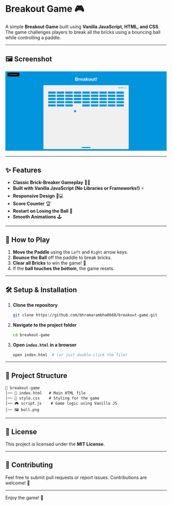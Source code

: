 # Breakout Game 🎮

A simple **Breakout Game** built using **Vanilla JavaScript, HTML, and CSS**. The game challenges players to break all the bricks using a bouncing ball while controlling a paddle.

---

## 🖼 Screenshot

![Breakout Game Screenshot](boll.png)  

---

## ✨ Features

- **Classic Brick-Breaker Gameplay** 🧱🎾
- **Built with Vanilla JavaScript (No Libraries or Frameworks!)** ⚡
- **Responsive Design** 📱💻
- **Score Counter** 🏆
- **Restart on Losing the Ball** 🔄
- **Smooth Animations** 🕹

---

## 🚀 How to Play

1. **Move the Paddle** using the `Left` and `Right` arrow keys.
2. **Bounce the Ball** off the paddle to break bricks.
3. **Clear all Bricks** to win the game! 🏅
4. If the **ball touches the bottom**, the game resets.

---

## 🛠️ Setup & Installation

1. **Clone the repository**
   ```sh
   git clone https://github.com/bhramarambha8660/breakout-game.git
   ```

2. **Navigate to the project folder**
   ```sh
   cd breakout-game
   ```

3. **Open `index.html` in a browser**
   ```sh
   open index.html  # (or just double-click the file)
   ```

---

## 📁 Project Structure

```
📂 breakout-game
│── 📄 index.html   # Main HTML file
│── 🎨 style.css    # Styling for the game
│── 🎮 script.js    # Game logic using Vanilla JS
│── 🖼 boll.png  
```

---

## 📜 License

This project is licensed under the **MIT License**.

---

## 🤝 Contributing

Feel free to submit pull requests or report issues. Contributions are welcome! 🚀

---

Enjoy the game! 🎉

